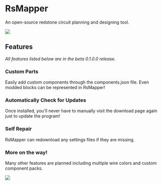 # RsMapper
An open-source redstone circuit planning and designing tool.

![](https://user-images.githubusercontent.com/39837353/84084412-0e238f00-a9a9-11ea-94ac-8c0b68fc69f8.PNG)

## Features
_All features listed below are in the beta 0.1.0.0 release._

### Custom Parts
Easily add custom components through the components.json file. Even modded blocks can be represented in RsMapper!

### Automatically Check for Updates
Once installed, you'll never have to manually visit the download page again just to update the program!

### Self Repair
RsMapper can redownload any settings files if they are missing.

### More on the way!
Many other features are planned including multiple wire colors and custom component packs.

![](https://i.imgur.com/4ZdnxMI.png)
